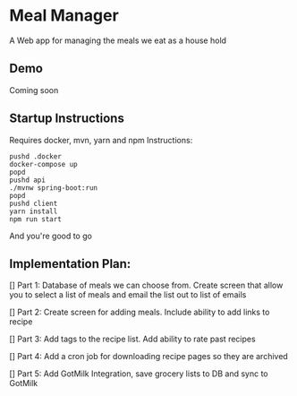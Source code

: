 # Meal Manager

A Web app for managing the meals we eat as a house hold 

## Demo

Coming soon

## Startup Instructions

Requires docker, mvn, yarn and npm
Instructions:
```
pushd .docker
docker-compose up
popd
pushd api
./mvnw spring-boot:run
popd
pushd client
yarn install
npm run start
```

And you're good to go

## Implementation Plan:
[] Part 1: Database of meals we can choose from. Create screen that allow you to select a list of meals and email the list out to list of emails 

[] Part 2: Create screen for adding meals. Include ability to add links to recipe

[] Part 3: Add tags to the recipe list. Add ability to rate past recipes

[] Part 4: Add a cron job for downloading recipe pages so they are archived

[] Part 5: Add GotMilk Integration, save grocery lists to DB and sync to GotMilk